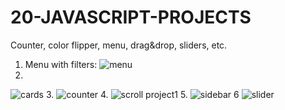 # 20-JAVASCRIPT-PROJECTS
Counter, color flipper, menu, drag&amp;drop, sliders, etc.

1. Menu with filters: ![menu](https://user-images.githubusercontent.com/76655890/143075383-c9cfff8a-db45-4313-8f9c-fb1a7a672eeb.png)
2.
![cards](https://user-images.githubusercontent.com/76655890/143075430-8a6a8f37-8c85-4cf5-9123-29acedde1931.png)
3.
![counter](https://user-images.githubusercontent.com/76655890/143075450-98b6e07e-4c97-445f-997b-2027b5afb5b7.png)
4.
![scroll project1](https://user-images.githubusercontent.com/76655890/143075397-d8f58a59-1d30-4edc-97f9-491c09220bf4.png)
5.
![sidebar](https://user-images.githubusercontent.com/76655890/143075411-7ad4dd1b-31f2-415c-9a6d-8e2ff254a72b.png)
6
![slider](https://user-images.githubusercontent.com/76655890/143075413-f7655ba0-894d-45c4-918c-dcb710e173bd.png)
